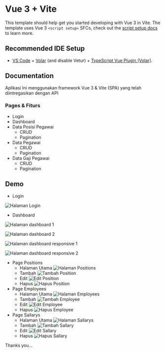 # Vue 3 + Vite

This template should help get you started developing with Vue 3 in Vite. The template uses Vue 3 `<script setup>` SFCs, check out the [script setup docs](https://v3.vuejs.org/api/sfc-script-setup.html#sfc-script-setup) to learn more.

## Recommended IDE Setup

- [VS Code](https://code.visualstudio.com/) + [Volar](https://marketplace.visualstudio.com/items?itemName=Vue.volar) (and disable Vetur) + [TypeScript Vue Plugin (Volar)](https://marketplace.visualstudio.com/items?itemName=Vue.vscode-typescript-vue-plugin).

## Documentation
Aplikasi Ini menggunakan framework Vue 3 & Vite (SPA) yang telah diintregasikan dengan API

### Pages & Fiturs

* Login
* Dashboard
* Data Posisi Pegawai
  * CRUD
  * Pagination
* Data Pegawai
  * CRUD
  * Pagination
* Data Gaji Pegawai
  * CRUD
  * Pagination

## Demo
* Login

![Halaman Login](./public/screenshots/login.png)
* Dashboard

![Halaman dashboard 1](./public/screenshots/Dashboard/dashboard.png)

![Halaman dashboard 2](./public/screenshots/Dashboard/dashboard-nav.png)

![Halaman dashboard responsive 1](./public/screenshots/Dashboard/dashboard-responsive.png)

![Halaman dashboard responsive 2](./public/screenshots/Dashboard/dashboard-nav-responsive.png)
* Page Positions
    * Halaman Utama
    ![Halaman Positions](./public/screenshots/Positions/default.jpg)
    * Tambah
    ![Tambah Position](./public/screenshots/Positions/Add.JPG)
    * Edit
    ![Edit Position](./public/screenshots/Positions/Edit.JPG)
    * Hapus
    ![Hapus Position](./public/screenshots/Positions/Delete.JPG)
* Page Employees
    * Halaman Utama
    ![Halaman Employees](./public/screenshots/Employees/default.jpg)
    * Tambah
    ![Tambah Employee](./public/screenshots/Employees/Add.JPG)
    * Edit
    ![Edit Employee](./public/screenshots/Employees/Edit.JPG)
    * Hapus
    ![Hapus Employee](./public/screenshots/Employees/Delete.JPG)
* Page Sallarys
    * Halaman Utama
    ![Halaman Sallarys](./public/screenshots/Sallarys/Default.jpg)
    * Tambah
    ![Tambah Sallary](./public/screenshots/Sallarys/Add.JPG)
    * Edit
    ![Edit Sallary](./public/screenshots/Sallarys/Edit.JPG)
    * Hapus
    ![Hapus Sallary](./public/screenshots/Sallarys/Delete.JPG)

Thanks you...